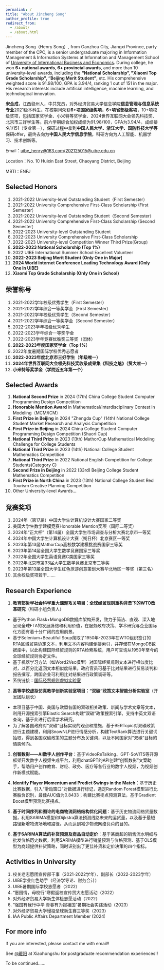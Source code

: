 ```yaml
---
permalink: /
title: "About Jincheng Song"
author_profile: true
redirect_from: 
  - /about/
  - /about.html
---
```

Jincheng Song（Henry Song）, from Ganzhou City, Jiangxi Province, party member of the CPC, is a senior undergraduate majoring in Information Management & Information Systems at Information and Management School of [University of International Business and Economics](https://www.uibe.edu.cn/). During college, he won **6+ national awards**, **6+ provincial awards**, and more than 10 university-level awards, including the **“National Scholarship”, "Xiaomi Top Grade Scholarship", “Beijing Merit Student”**, etc. His comprehensive weighted score is 91.98/100, GPA is 3.94/4, ranking 1 out of 151 in the major. His research interests include artificial intelligence, machine learning, and technological innovation.

**宋金成**，江西赣州人，中共党员，对外经济贸易大学信息学院**信息管理与信息系统专业**2021级本科生，在校期间荣获**6+项国家级奖项，6+项省部级奖项**，10+项校级奖项，包括国家奖学金、小米特等奖学金、2024世界互联网大会领先科技奖、北京市三好学生等。前六学期综合加权成绩为91.98/100，GPA为3.94/4，成绩排名1/151（专业第一），保研过程中拿到**中国人民大学、浙江大学、国防科技大学等**保研offer，最终去向为**中国人民大学信息学院**，科研方向为人工智能、机器学习、技术创新等。

Email：[uibe_henry@163.com](mailto:uibe_henry@163.com)/[202125015@uibe.edu.cn](mailto:202125015@uibe.edu.cn)  

Location：No. 10 Huixin East Street, Chaoyang District, Beijing  

MBTI：ENFJ

Selected Honors
------
1. 2021-2022 University-level Outstanding Student（First Semester）
2. 2021-2022 University Comprehensive First-Class Scholarship (First Semester)
3. 2021-2022 University-level Outstanding Student（Second Semester）
4. 2021-2022 University Comprehensive First-Class Scholarship (Second Semester)
5. 2022-2023 University-level Outstanding Student
6. 2022-2023 University Comprehensive First-Class Scholarship
7. 2022-2023 University-level Competition Winner Third Prize(Group)
8. **2022-2023 National Scholarship (Top 1%)**
9. 2022 UIBE International Summer School Excellent Volunteer
10. **2022-2023 Beijing Merit Student (Only One in Major)**
11. **2024 World Internet Conference Leading Technology Award (Only One in UIBE)**
12. **Xiaomi Top Grade Scholarship (Only One in School)**

荣誉称号
------
1. 2021-2022学年校级优秀学生（First Semester）
2. 2021-2022学年综合一等奖学金（First Semester）
3. 2021-2022学年校级优秀学生（Second Semester）
4. 2021-2022学年综合一等奖学金（Second Semester）
5. 2022-2023学年校级优秀学生
6. 2022-2023学年综合一等奖学金
7. 2022-2023学年竞赛优胜奖三等奖（团体）
8. **2022-2023年度国家奖学金（Top 1%）**
9. 2022年度暑期国际学校优秀志愿者
10. **2022-2023年度北京市三好学生（年级唯一）**
11. **2024年世界互联网大会领先科技奖收录成果集《科技之魅》（贸大唯一）**
12. **小米特等奖学金（学院近五年第一个）**

Selected Awards
------
1. **National Second Prize** in 2024 (17th) China College Student Computer Programming Design Competition
2. **Honorable Mention Award** in Mathematical/Interdisciplinary Contest in Modeling（MCM/ICM）
3. **First Prize in Beijing** in 2024 "Zhengda Cup" (14th) National College Student Market Research and Analysis Competition
4. **First Prize in Beijing** in 2024 China College Student Computer Programming Design Competition (Shuori Cup)
5. **National Third Prize** in 2023 (13th) MathorCup Mathematical Modeling Challenge for College Students
6. **National Third Prize** in 2023 (14th) National College Student Mathematics Competition
7. **National Third Prize** in 2022 National English Competition for College Students(Category C)
8. **Second Prize in Beijing** in 2022 (33rd) Beijing College Student Mathematics Competition
9. **First Prize in North China** in 2023 (13th) National College Student Red Tourism Creative Planning Competition
10. Other University-level Awards...

竞赛奖项
------
1. 2024年（第17届）中国大学生计算机设计大赛国家二等奖
2. 美国大学生数学建模竞赛Honorable Mention奖项（国际二等奖）
3. 2024年“正大杯”（第14届）全国大学生市场调查与分析大赛北京市一等奖
4. 2024年中国大学生计算机设计大赛（朔日杯）北京赛区一等奖
5. 2023年第13届MathorCup高校数学建模挑战赛国家三等奖
6. 2023年第14届全国大学生数学竞赛国家三等奖
7. 2022年全国大学生英语竞赛C类国家三等奖
8. 2022年北京市第33届大学生数学竞赛北京市二等奖
9. 2023年第13届全国大学生红色旅游创意策划大赛华北地区一等奖（第三名）
10. 其余校级奖项若干.......

Research Experience
------
1. **教育部哲学社会科学重大课题攻关项目：全球经贸规则重构背景下的WTO改革研究**（科研小组负责人）
- 基于Python Flask+MongoDB数据库架构开发，致力于简洁、直观、深入地呈现全球FTA的发展脉络和利用价值，在服务政府决策、学术研究与企业国际化方面有着十分广阔的应用前景。
- 基于Selenium+Beautiful Soup爬取了1950年-2023年在WTO组织签订的RTA区域贸易协定文本，利用文本内容构建倒排索引，并存储在MongoDB数据库中，以此构建国际经贸规则的RTA检索系统，用户可查询从1950年至今的全球经贸规则协定文件。
- 基于机器学习方法（如Word2Vec模型）对国际经贸规则文本进行相似度比对，以百分比返回文本相似度结果。政府官员可基于比对结果进行贸易谈判和报告撰写，跨国企业可利用比对结果进行政策调研等。
- 系统链接：[国际经贸规则虚拟实验室](http://www.ietr.com.cn/)

2. **高等学校虚拟仿真教学创新实验室项目：“双碳”政策文本智能分析实验室**（开发团队组长）
- 本项目基于中国、美国与欧盟各国的双碳相关政策、新闻与学术文章等文本，利用开源搜索引擎Elastic Search构建“双碳”政策搜索引擎，支持中英文双语查询，基于此进行后续学术研究。
- 为了解各国政府对“双碳”目标实现的观点和措施，基于BERTopic对双碳政策进行主题建模，利用SnowNLP进行情感分析，构建TextRank算法进行关键词抽取，得到各国双碳政策的主题分布及关键词，以及不同国家对“双碳”目标的情感倾向。

3. **创智数影——AI数字人创作平台**：基于VideoReTalking、GPT-SoVITS等开源框架开发数字人视频生成平台，利用chatGPT的API创建“创智数影”文案助手，帮助用户创作教育、财经、政务、医疗等各行业的数字人视频，为视频创作新模式赋能。

4. **Identify Player Momentum and Predict Swings in the Match**：基于历史比赛数据，引入“滑动窗口”对数据进行标记，选定Random Forest模型进行比赛胜负识别，最佳AUC值为0.8433；构建比赛拐点预测算法，基于Gradient Boost模型预测比赛拐点。

5. **基于时间序列和图论的电商物流网络结构优化问题**：基于历史物流网络货量数据，利用SARIMA模型和Dijkstra算法预测线路未来的运货量，以及基于最短路径新增物流场地和路径，从而达到减少物流网络负荷的目的。

6. **基于SARIMA算法的补货预测及商品自动定价**：基于某商超的销售流水明细与批发价格历史数据，利用SARIMA模型进行销量预测与价格预测、基于OLS模型为商超提供补货策略，同时识别出了更佳补货和定价决策的四个指标。

Activities in University
------
1. 校关老志愿团宣传部干事（2021-2022学年）、副部长（2022-2023学年）
2. UIBE学业红色助手（经济学导论、财务会计）
3. UIBE暑期国际学校志愿者（2022）
4. “惠园情，母校行”寒假返校宣传贸大志愿活动（2022）
5. 对外经济贸易大学新生体检志愿活动（2022）
6. “强国有我行中华 青春有为报祖国”暑期社会实践活动（2023）
7. 对外经济贸易大学慢投垒球新生赛三等奖（2023）
8. IAA Public Affairs Department Member (2024)

For more info
------
If you are interested, please contact me with email!!    

See [@暖阳](https://www.xiaohongshu.com/user/profile/61e137d8000000001000de47) at Xiaohongshu for postgraduate recommendation experiences!!    

To be continued......    
